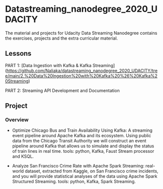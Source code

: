 # Datastreaming_nanodegree_2020_UDACITY

The material and projects for Udacity Data Streaming Nanodegree contains the exercises, projects and the extra curricular material.

## Lessons
PART 1: [Data Ingestion with Kafka & Kafka Streaming] (https://github.com/Naliaka/datastreaming_nanodegree_2020_UDACITY/tree/main/2.%20Data%20Ingestion%20with%20Kafka%20%26%20Kafka%20Streaming)

PART 2: Streaming API Development and Documentation

## Project

### Overview

- Optimize Chicago Bus and Train Availability Using Kafka: A streaming event pipeline around Apache Kafka and its ecosystem. Using public data from the Chicago Transit Authority we will construct an event pipeline around Kafka that allows us to simulate and display the status of train lines in real time. tools: python, Kafka, Faust Stream processor and KSQL.


- Analyze San Francisco Crime Rate with Apache Spark Streaming: real-world dataset, extracted from Kaggle, on San Francisco crime incidents, and you will provide statistical analyses of the data using Apache Spark Structured Streaming. tools: python, Kafka, Spark Streaming.
